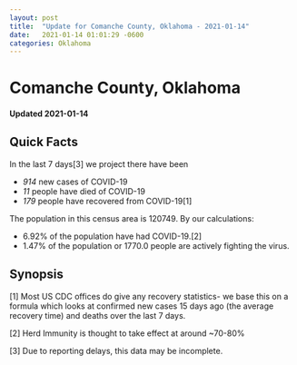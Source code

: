 ```yaml
---
layout: post
title:  "Update for Comanche County, Oklahoma - 2021-01-14"
date:   2021-01-14 01:01:29 -0600
categories: Oklahoma
---
```


# Comanche County, Oklahoma
#### Updated 2021-01-14

## Quick Facts

In the last 7 days[3] we project there have been
- *914* new cases of COVID-19
- *11* people have died of COVID-19
- *179* people have recovered from COVID-19[1]

The population in this census area is 120749. By our calculations:
- 6.92% of the population have had COVID-19.[2]
- 1.47% of the population or 1770.0 people are actively fighting the virus.

## Synopsis




[1] Most US CDC offices do give any recovery statistics- we base this on a formula which looks at confirmed new cases
15 days ago (the average recovery time) and deaths over the last 7 days.

[2] Herd Immunity is thought to take effect at around ~70-80%

[3] Due to reporting delays, this data may be incomplete.
 
    